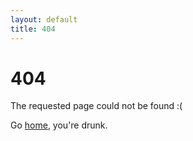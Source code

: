 ```yaml
---
layout: default
title: 404
---
```


# 404

The requested page could not be found :(

Go [home](/), you're drunk.